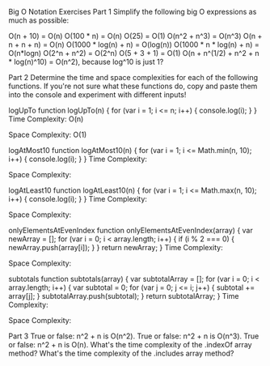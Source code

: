 Big O Notation Exercises
Part 1
Simplify the following big O expressions as much as possible:

O(n + 10) = O(n)
O(100 * n) = O(n)
O(25) = O(1)
O(n^2 + n^3) = O(n^3)
O(n + n + n + n) = O(n)
O(1000 * log(n) + n) = O(log(n))
O(1000 * n * log(n) + n) = O(n*logn)
O(2^n + n^2) = O(2^n)
O(5 + 3 + 1) = O(1)
O(n + n^(1/2) + n^2 + n * log(n)^10) = O(n^2), because log^10 is just 1?

Part 2
Determine the time and space complexities for each of the following functions. If you're not sure what these functions do, copy and paste them into the console and experiment with different inputs!

logUpTo
function logUpTo(n) {
for (var i = 1; i <= n; i++) {
console.log(i);
}
}
Time Complexity: O(n)

Space Complexity: O(1)

logAtMost10
function logAtMost10(n) {
for (var i = 1; i <= Math.min(n, 10); i++) {
console.log(i);
}
}
Time Complexity:

Space Complexity:

logAtLeast10
function logAtLeast10(n) {
for (var i = 1; i <= Math.max(n, 10); i++) {
console.log(i);
}
}
Time Complexity:

Space Complexity:

onlyElementsAtEvenIndex
function onlyElementsAtEvenIndex(array) {
var newArray = [];
for (var i = 0; i < array.length; i++) {
if (i % 2 === 0) {
newArray.push(array[i]);
}
}
return newArray;
}
Time Complexity:

Space Complexity:

subtotals
function subtotals(array) {
var subtotalArray = [];
for (var i = 0; i < array.length; i++) {
var subtotal = 0;
for (var j = 0; j <= i; j++) {
subtotal += array[j];
}
subtotalArray.push(subtotal);
}
return subtotalArray;
}
Time Complexity:

Space Complexity:

Part 3
True or false: n^2 + n is O(n^2).
True or false: n^2 + n is O(n^3).
True or false: n^2 + n is O(n).
What's the time complexity of the .indexOf array method?
What's the time complexity of the .includes array method?
